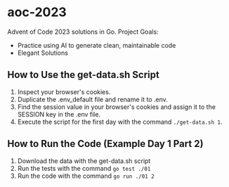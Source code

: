 # aoc-2023

Advent of Code 2023 solutions in Go.
Project Goals:
- Practice using AI to generate clean, maintainable code
- Elegant Solutions

## How to Use the get-data.sh Script
1. Inspect your browser's cookies.
2. Duplicate the .env_default file and rename it to .env.
3. Find the session value in your browser's cookies and assign it to the SESSION key in the .env file.
4. Execute the script for the first day with the command `./get-data.sh 1`.

## How to Run the Code (Example Day 1 Part 2)
1. Download the data with the get-data.sh script
2. Run the tests with the command `go test ./01`
3. Run the code with the command `go run ./01 2`
